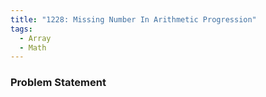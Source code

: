 ```yaml
---
title: "1228: Missing Number In Arithmetic Progression"
tags:
  - Array
  - Math
---
```

### Problem Statement


